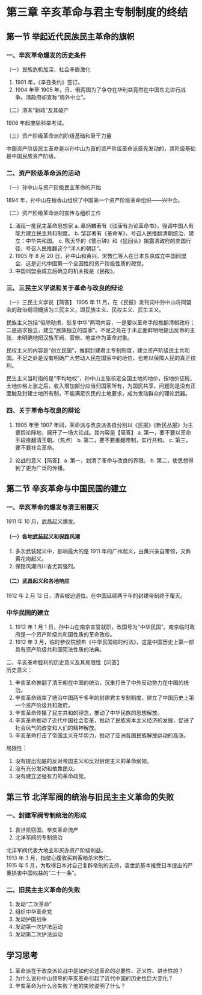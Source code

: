 # 第三章 辛亥革命与君主专制制度的终结

## 第一节 举起近代民族民主革命的旗帜

### 一、辛亥革命爆发的历史条件

（一）民族危机加深，社会矛盾激化

1. 1901 年，《辛丑条约》签订。
2. 1904 年至 1905 年，日、俄两国为了争夺在华利益竟然在中国东北进行战争。清政府却宣称“局外中立”。


（二）清末“新政”及其破产

1906 年起废除科举考试。

（三）资产阶级革命派的阶级基础和骨干力量

中国资产阶级民主革命是以孙中山为首的资产阶级革命派首先发动的，其阶级基础是中国民族资产阶级。

### 二、资产阶级革命派的活动
（一）孙中山与资产阶级民主革命的开始

1894 年，孙中山在檀香山组织了中国第一个资产阶级革命组织——兴中会。

（二）资产阶级革命派的宣传与组织工作

1. 涌现一批民主革命思想家
  a. 章炳麟著有《驳康有为论革命书》，强调中国人有能力建立民主共和制度。
  b. 邹容著有《革命军》，号召人民推翻清朝统治，建立：中华共和国。
  c. 陈天华的《警示钟》和《猛回头》揭露清政府的卖国行径，号召人民推翻这个“洋人的朝廷”。
1. 1905 年 8 月 20 日，孙中山和黄兴、宋教仁等人在日本东京成立中国同盟会，这是近代中国第一个全国性的资产阶级性质的政党。
2. 中国同盟会成立后确立的机关报是《民报》。


### 三、三民主义学说和关于革命与改良的辩论
（一）三民主义学说【简答】
1905 年 11 月，在《民报》发刊词中孙中山将同盟会的政治纲领概括为三民主义，即民族主义、民权主义、民生主义。

民族主义包括“驱除鞑虏，恢复中华”两项内容，一是要以革命手段推翻清朝政府；二是追求独立，建立“民族独立的国家”。不足之处在于未正面鲜明地提出反帝的主张，未明确地把汉族军阀、官僚、地主作为革命对象。

民权主义的内容是“创立民国”，推翻封建君主专制制度，建立资产阶级民主共和国。不足之处是没有明确广大劳动人民在国家中的地位，也难以保障人民的真正权利。

民生主义当时指的是“平均地权”，孙中山主张核定全国土地的地价，按地价征税，土地价格上涨之后，收入增加部分应当归国家所有，为国民共享。问题则是没有正面触及封建士地所有制，不能满足农民的土地要求，成为发动群众的理论武器。

### 四、关于革命与改良的辩论

1. 1905 年至 1907 年间，革命派与改良派各自分别以《民报》《新民丛报》为主要舆论阵地，展开了一场大论战。其内容是【简答】
  a. 第一，要不要以革命手段推翻清王朝。（焦点）
  b. 第二，要不要推翻帝制，实行共和。
  c. 第三，要不要社会革命。
  
1. 论战的意义【简答】
  a. 第一，划清了革命与改良的界限。
  b. 第二，使思想得到了更为广泛的传播。

## 第二节 辛亥革命与中国民国的建立

### 一、辛亥革命的爆发与清王朝覆灭

1911 年 10 月，武昌起义爆发。

#### （一）各地武装起义和保路风潮

1. 多次武装起义中，影响最大的是 1911 年的广州起义，由黄兴亲自带领，又称黄花岗起义。
2. 保路风潮四川省尤其强烈。

#### （二）武昌起义和各地响应

1912 年 2 月 12 日，清帝被迫退位。在中国延续两千年的封建帝制终于覆灭。

### 中华民国的建立

1. 1912 年 1 月 1 日，孙中山在南京宣誓就职，改国号为“中华民国”。南京临时政府是一个资产阶级共和国性质的革命政权。
2. 1912 年 3 月，临时参议院颁布《中华民国临时约法》，这是中国历史上第一部具有资产阶级共和国宪法性质的法典。


二、辛亥革命胜利的历史意义及其局限性【问答】  
历史意义：  

   1. 辛亥革命推翻了清王朝在中国的统治，沉重打击了中外反动势力在中国的统治。  
   2. 辛亥革命结束了统治中国两千多年的封建君主专制制度，建立了中国历史上第一个资产阶级共和政府。  
   3. 辛亥革命传播了民主共和的理念，推动了中华民族的思想解放。  
   4. 辛亥革命推动了近代中国社会变革，推动了民族资本主义经济的发展，促进了社会风气的改变和人们的精神解放。  
   5. 辛亥革命打击了帝国主义在华势力，推动了亚洲各国民族解放运动的高涨。

局限性：

   1. 没有提出彻底的反对帝国主义和反对封建主义的革命纲领。
   2. 没有充分发动和依靠民众。
   3. 没有建立坚强有力的革命政党。


## 第三节 北洋军阀的统治与旧民主主义革命的失败

### 一、封建军阀专制统治的形成

1. 袁世凯窃国，辛亥革命流产
2. 北洋军阀的专制统治

北洋军阀代表大地主和买办资产阶级利益。  
1913 年 3 月，指使心腹收买刺客暗杀宋教仁。  
1915 年 5 月，为取得日本对自己复辟帝制的支持，袁世凯基本接受日本提出的严重损害中国权益的“二十一条”。  

### 二、旧民主主义革命的失败
1. 发动“二次革命”
2. 组织中华革命党
3. 发动护国战争
4. 发动第一次护法运动
5. 发动第二次护法运动

## 学习思考
1. 革命派在于改良派论战中是如何论述革命的必要性、正义性、进步性的？
2. 为什么说孙中山领导的辛亥革命引起了近代中国的历史性巨大变化？
3. 辛亥革命为什么会失败？他的失败说明了什么？

